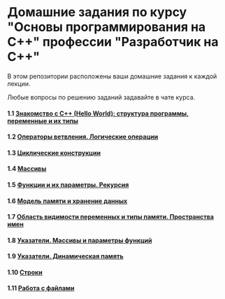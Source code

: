 # Домашние задания по курсу "Основы программирования на C++" профессии "Разработчик на С++"

В этом репозитории расположены ваши домашние задания к каждой лекции. 

Любые вопросы по решению заданий задавайте в чате курса.

#### 1.1 [Знакомство с C++ (Hello World): структура программы, переменные и их типы](https://github.com/netology-code/cpps1-homeworks/tree/main/1.1)
#### 1.2 [Операторы ветвления. Логические операции](https://github.com/netology-code/cpps1-homeworks/tree/main/1.2)
#### 1.3 [Циклические конструкции](https://github.com/netology-code/cpps1-homeworks/tree/main/1.3)
#### 1.4 [Массивы](https://github.com/netology-code/cpps1-homeworks/tree/main/1.4)
#### 1.5 [Функции и их параметры. Рекурсия](https://github.com/netology-code/cpps1-homeworks/tree/main/1.5)
#### 1.6 [Модель памяти и хранение данных](https://github.com/netology-code/cpps1-homeworks/tree/main/1.6)
#### 1.7 [Область видимости переменных и типы памяти. Пространства имен](https://github.com/netology-code/cpps1-homeworks/tree/main/1.7)
#### 1.8 [Указатели. Массивы и параметры функций](https://github.com/netology-code/cpps1-homeworks/tree/main/1.8)
#### 1.9 [Указатели. Динамическая память](https://github.com/netology-code/cpps1-homeworks/tree/main/1.9)
#### 1.10 [Строки](https://github.com/netology-code/cpps1-homeworks/tree/main/1.10)
#### 1.11 [Работа с файлами](https://github.com/netology-code/cpps1-homeworks/tree/main/1.11)
